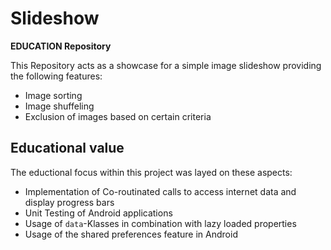 # Slideshow
**EDUCATION Repository**

This Repository acts as a showcase for a simple image slideshow providing the following features:
- Image sorting 
- Image shuffeling
- Exclusion of images based on certain criteria

## Educational value
The eductional focus within this project was layed on these aspects:
- Implementation of Co-routinated calls to access internet data and display progress bars
- Unit Testing of Android applications
- Usage of `data`-Klasses in combination with lazy loaded properties
- Usage of the shared preferences feature in Android
